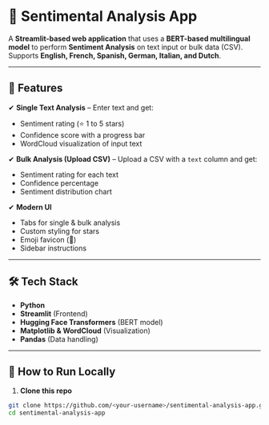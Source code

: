 # 🤖 Sentimental Analysis App

A **Streamlit-based web application** that uses a **BERT-based multilingual model** to perform **Sentiment Analysis** on text input or bulk data (CSV).  
Supports **English, French, Spanish, German, Italian, and Dutch**.  

---

## 📌 **Features**
✔ **Single Text Analysis** – Enter text and get:
- Sentiment rating (⭐ 1 to 5 stars)
- Confidence score with a progress bar
- WordCloud visualization of input text

✔ **Bulk Analysis (Upload CSV)** – Upload a CSV with a `text` column and get:
- Sentiment rating for each text
- Confidence percentage
- Sentiment distribution chart

✔ **Modern UI**
- Tabs for single & bulk analysis
- Custom styling for stars
- Emoji favicon (🤖)
- Sidebar instructions

---

## 🛠 **Tech Stack**
- **Python**
- **Streamlit** (Frontend)
- **Hugging Face Transformers** (BERT model)
- **Matplotlib & WordCloud** (Visualization)
- **Pandas** (Data handling)

---

## 🚀 **How to Run Locally**
1. **Clone this repo**
```bash
git clone https://github.com/<your-username>/sentimental-analysis-app.git
cd sentimental-analysis-app
